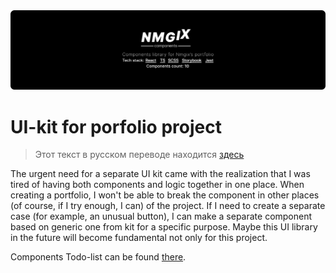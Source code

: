 <img src=".git.content/preview_en.png"/>

# UI-kit for porfolio project

> Этот текст в русском переводе находится [здесь](https://github.com/Nmgix/nmgix-components/blob/main/README.md)

The urgent need for a separate UI kit came with the realization that I was tired of having both components and logic together in one place.
When creating a portfolio, I won't be able to break the component in other places (of course, if I try enough, I can) of the project. If I need to create a separate case (for example, an unusual button), I can make a separate component based on generic one from kit for a specific purpose.
Maybe this UI library in the future will become fundamental not only for this project.

Components Todo-list can be found [there](https://github.com/Nmgix/nmgix-components/blob/main/TODO_EN.md).
